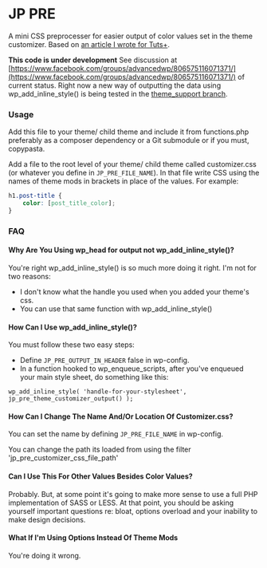 JP PRE
======
A mini CSS preprocesser for easier output of color values set in the theme customizer. Based on [an article I wrote for Tuts+](http://code.tutsplus.com/tutorials/creating-a-mini-css-preprocesser-for-theme-color-options--cms-21551).

<strong>This code is under development</strong> See discussion at [https://www.facebook.com/groups/advancedwp/806575116071371/](https://www.facebook.com/groups/advancedwp/806575116071371/) of current status. Right now a new way of outputting the data using wp_add_inline_style() is being tested in the [theme_support branch](https://github.com/Shelob9/jp-pre/tree/theme_support).

### Usage
Add this file to your theme/ child theme and include it from functions.php preferably as a composer dependency or a Git submodule or if you must, copypasta.

Add a file to the root level of your theme/ child theme called customizer.css (or whatever you define in `JP_PRE_FILE_NAME`). In that file write CSS using the names of theme mods in brackets in place of the values. For example:
```css
h1.post-title {
    color: [post_title_color];
}
```

### FAQ
#### Why Are You Using wp_head for output not wp_add_inline_style()?
You're right wp_add_inline_style() is so much more doing it right. I'm not for two reasons:
* I don't know what the handle you used when you added your theme's css.
* You can use that same function with wp_add_inline_style()

#### How Can I Use wp_add_inline_style()?
You must follow these two easy steps:
* Define `JP_PRE_OUTPUT_IN_HEADER` false in wp-config.
* In a function hooked to wp_enqueue_scripts, after you've enqueued your main style sheet, do something like this:

`wp_add_inline_style( 'handle-for-your-stylesheet', jp_pre_theme_customizer_output() );`

#### How Can I Change The Name And/Or Location Of Customizer.css?
You can set the name by defining `JP_PRE_FILE_NAME` in wp-config.

You can change the path its loaded from using the filter 'jp_pre_customizer_css_file_path'

#### Can I Use This For Other Values Besides Color Values?
Probably. But, at some point it's going to make more sense to use a full PHP implementation of SASS or LESS. At that point, you should be asking yourself important questions re: bloat, options overload and your inability to make design decisions.

#### What If I'm Using Options Instead Of Theme Mods
You're doing it wrong.


